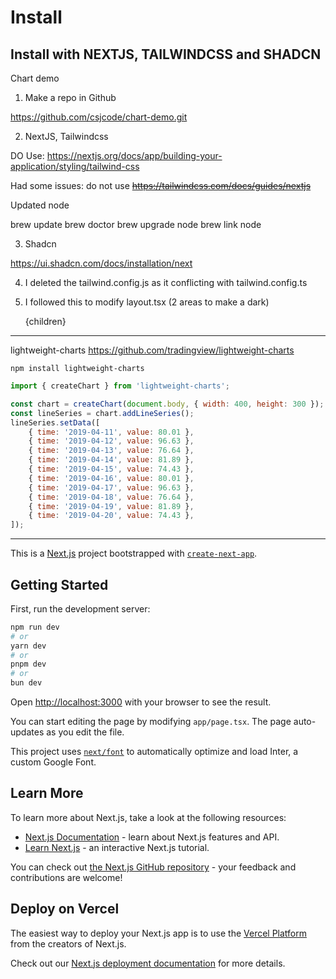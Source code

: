 
# Install

## Install with NEXTJS, TAILWINDCSS and SHADCN


Chart demo

1. Make a repo in Github

https://github.com/csjcode/chart-demo.git

2. NextJS, Tailwindcss

DO Use:
https://nextjs.org/docs/app/building-your-application/styling/tailwind-css

Had some issues:
do not use ~~https://tailwindcss.com/docs/guides/nextjs~~

Updated node

brew update
brew doctor
brew upgrade node
brew link node

3. Shadcn

https://ui.shadcn.com/docs/installation/next

4. I deleted the tailwind.config.js as it conflicting with tailwind.config.ts
5. I followed this to modify layout.tsx (2 areas to make a dark)

    <html className="dark" lang="en">
      <body className={`dark:bg-gray-800 {inter.className}`}>{children}</body>
    </html>

---------------------------------------------------------

lightweight-charts
https://github.com/tradingview/lightweight-charts

`npm install lightweight-charts`

```js
import { createChart } from 'lightweight-charts';

const chart = createChart(document.body, { width: 400, height: 300 });
const lineSeries = chart.addLineSeries();
lineSeries.setData([
    { time: '2019-04-11', value: 80.01 },
    { time: '2019-04-12', value: 96.63 },
    { time: '2019-04-13', value: 76.64 },
    { time: '2019-04-14', value: 81.89 },
    { time: '2019-04-15', value: 74.43 },
    { time: '2019-04-16', value: 80.01 },
    { time: '2019-04-17', value: 96.63 },
    { time: '2019-04-18', value: 76.64 },
    { time: '2019-04-19', value: 81.89 },
    { time: '2019-04-20', value: 74.43 },
]);
```
---------------------------------------------------------


This is a [Next.js](https://nextjs.org/) project bootstrapped with [`create-next-app`](https://github.com/vercel/next.js/tree/canary/packages/create-next-app).

## Getting Started

First, run the development server:

```bash
npm run dev
# or
yarn dev
# or
pnpm dev
# or
bun dev
```

Open [http://localhost:3000](http://localhost:3000) with your browser to see the result.

You can start editing the page by modifying `app/page.tsx`. The page auto-updates as you edit the file.

This project uses [`next/font`](https://nextjs.org/docs/basic-features/font-optimization) to automatically optimize and load Inter, a custom Google Font.

## Learn More

To learn more about Next.js, take a look at the following resources:

- [Next.js Documentation](https://nextjs.org/docs) - learn about Next.js features and API.
- [Learn Next.js](https://nextjs.org/learn) - an interactive Next.js tutorial.

You can check out [the Next.js GitHub repository](https://github.com/vercel/next.js/) - your feedback and contributions are welcome!

## Deploy on Vercel

The easiest way to deploy your Next.js app is to use the [Vercel Platform](https://vercel.com/new?utm_medium=default-template&filter=next.js&utm_source=create-next-app&utm_campaign=create-next-app-readme) from the creators of Next.js.

Check out our [Next.js deployment documentation](https://nextjs.org/docs/deployment) for more details.
